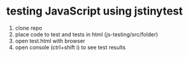 # testing JavaScript using jstinytest

1. clone repo
2. place code to test and tests in html (js-testing/src/folder)
3. open test.html with browser
4. open console (ctrl+shift i) to see test results

